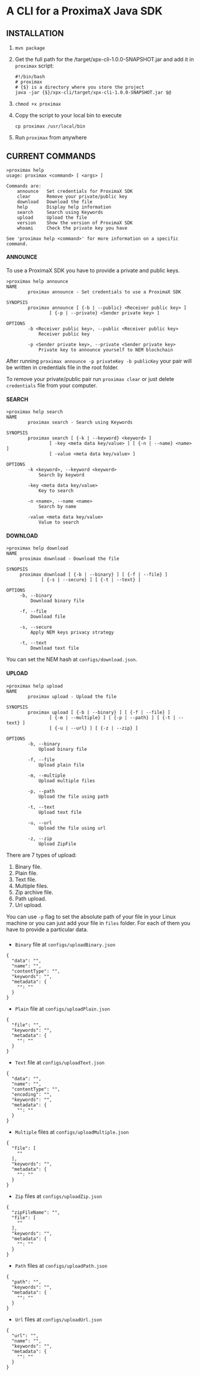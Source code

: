 A CLI for a ProximaX Java SDK
=============================

## INSTALLATION


1. `mvn package`

2. Get the full path for the /target/xpx-cli-1.0.0-SNAPSHOT.jar and add it in `proximax` script:

    ```
    #!/bin/bash
    # proximax
    # {$} is a directory where you store the project
    java -jar {$}/xpx-cli/target/xpx-cli-1.0.0-SNAPSHOT.jar $@
    ```
3. `chmod +x proximax`
 
4. Copy the script to your local bin to execute 

    ```cp proximax /usr/local/bin```

5. Run `proximax` from anywhere


## CURRENT COMMANDS

```
>proximax help
usage: proximax <command> [ <args> ]

Commands are:
    announce   Set credentials for ProximaX SDK
    clear      Remove your private/public key
    download   Download the file
    help       Display help information
    search     Search using Keywords
    upload     Upload the file
    version    Show the version of ProximaX SDK
    whoami     Check the private key you have

See 'proximax help <command>' for more information on a specific command.
```

#### ANNOUNCE

To use a ProximaX SDK you have to provide a private and public keys.

```
>proximax help announce
NAME
        proximax announce - Set credentials to use a ProximaX SDK

SYNOPSIS
        proximax announce [ {-b | --public} <Receiver public key> ]
                [ {-p | --private} <Sender private key> ]

OPTIONS
        -b <Receiver public key>, --public <Receiver public key>
            Receiver public key

        -p <Sender private key>, --private <Sender private key>
            Private key to announce yourself to NEM blockchain
```

After running `proximax announce -p privateKey -b publicKey` your pair will be written in credentials file in the root folder.

To remove your private/public pair run `proximax clear` or just delete `credentials` file from your computer. 
#### SEARCH

```
>proximax help search
NAME
        proximax search - Search using Keywords

SYNOPSIS
        proximax search [ {-k | --keyword} <keyword> ]
                [ -key <meta data key/value> ] [ {-n | --name} <name> ]
                [ -value <meta data key/value> ]

OPTIONS
        -k <keyword>, --keyword <keyword>
            Search by keyword

        -key <meta data key/value>
            Key to search

        -n <name>, --name <name>
            Search by name

        -value <meta data key/value>
            Value to search
```

#### DOWNLOAD

```
>proximax help download
NAME
     proximax download - Download the file

SYNOPSIS
     proximax download [ {-b | --binary} ] [ {-f | --file} ]
             [ {-s | --secure} ] [ {-t | --text} ]

OPTIONS
     -b, --binary
         Download binary file

     -f, --file
         Download file

     -s, --secure
         Apply NEM keys privacy strategy

     -t, --text
         Download text file
```

You can set the NEM hash at `configs/download.json`.

#### UPLOAD

```
>proximax help upload
NAME
        proximax upload - Upload the file

SYNOPSIS
        proximax upload [ {-b | --binary} ] [ {-f | --file} ]
                [ {-m | --multiple} ] [ {-p | --path} ] [ {-t | --text} ]
                [ {-u | --url} ] [ {-z | --zip} ]

OPTIONS
        -b, --binary
            Upload binary file

        -f, --file
            Upload plain file

        -m, --multiple
            Upload multiple files

        -p, --path
            Upload the file using path

        -t, --text
            Upload text file

        -u, --url
            Upload the file using url

        -z, --zip
            Upload ZipFile

```

There are 7 types of upload:
1. Binary file.
2. Plain file.
3. Text file.
4. Multiple files.
5. Zip archive file.
6. Path upload.
7. Url upload.

You can use `-p` flag to set the absolute path of your file in your Linux machine or you can just add your file in `files` folder. 
For each of them you have to provide a particular data.

###
- `Binary` file at `configs/uploadBinary.json`
```
{
  "data": "",
  "name": "",
  "contentType": "",
  "keywords": "",
  "metadata": {
    "": ""
  }
}
```

- `Plain` file at `configs/uploadPlain.json`
```
{
  "file": "",
  "keywords": "",
  "metadata": {
    "": ""
  }
}
```

- `Text` file at `configs/uploadText.json`
```
{
  "data": "",
  "name": "",
  "contentType": "",
  "encoding": "",
  "keywords": "",
  "metadata": {
    "": ""
  }
}
```

- `Multiple` files at `configs/uploadMultiple.json`
```
{
  "file": [
    ""
  ],
  "keywords": "",
  "metadata": {
    "": ""
  }
}
```

- `Zip` files at `configs/uploadZip.json`
```
{
  "zipFileName": "",
  "file": [
    ""
  ],
  "keywords": "",
  "metadata": {
    "": ""
  }
}
```

- `Path` files at `configs/uploadPath.json`
```
{
  "path": "",
  "keywords": "",
  "metadata": {
    "": ""
  }
}

```

- `Url` files at `configs/uploadUrl.json`
```
{
  "url": "",
  "name": "",
  "keywords": "",
  "metadata": {
    "": ""
  }
}
```